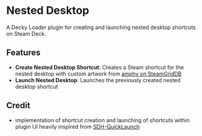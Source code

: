 # Nested Desktop

A Decky Loader plugin for creating and launching nested desktop shortcuts on Steam Deck.

## Features

- **Create Nested Desktop Shortcut**: Creates a Steam shortcut for the nested desktop with custom artwork from [amphy on SteamGridDB](https://www.steamgriddb.com/profile/76561198053639615)
- **Launch Nested Desktop**: Launches the previously created nested desktop shortcut

## Credit

- implementation of shortcut creation and launching of shortcuts within plugin UI heavily inspired from [SDH-QuickLaunch](https://github.com/Fisch03/SDH-QuickLaunch/tree/master/src)